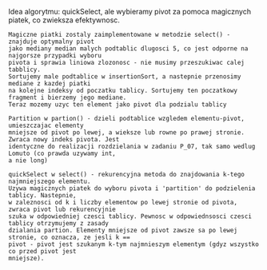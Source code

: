 Idea algorytmu: quickSelect, ale wybieramy pivot za pomoca magicznych piatek, co zwieksza
efektywnosc.

    Magiczne piatki zostaly zaimplementowane w metodzie select() - znajduje optymalny pivot
    jako mediany median malych podtablic dlugosci 5, co jest odporne na najgorsze przypadki wyboru
    pivota i sprawia liniowa zlozonosc - nie musimy przeszukiwac calej tabblicy. 
    Sortujemy male podtablice w insertionSort, a nastepnie przenosimy mediane z kazdej piatki 
    na kolejne indeksy od poczatku tablicy. Sortujemy ten poczatkowy fragment i bierzemy jego mediane.
    Teraz mozemy uzyc ten element jako pivot dla podzialu tablicy

    Partition w partion() - dzieli podtablice wzgledem elementu-pivot, umieszczajac elementy
    mniejsze od pivot po lewej, a wieksze lub rowne po prawej stronie. Zwraca nowy indeks pivota. Jest
    identyczne do realizacji rozdzielania w zadaniu P_07, tak samo wedlug Lomuto (co prawda uzywamy int,
    a nie long)

    quickSelect w select() - rekurencyjna metoda do znajdowania k-tego najmniejszego elementu.
    Uzywa magicznych piatek do wyboru pivota i 'partition' do podzielenia tablicy. Nastepnie,
    w zaleznosci od k i liczby elementow po lewej stronie od pivota, zwraca pivot lub rekurencyjnie
    szuka w odpowiedniej czesci tablicy. Pewnosc w odpowiednsosci czesci tablicy otrzymujemy z zasady
    dzialania partion. Elementy mniejsze od pivot zawsze sa po lewej stronie, co oznacza, ze jesli k ==
    pivot - pivot jest szukanym k-tym najmnieszym elementym (gdyz wszystko co przed pivot jest
    mniejsze).

